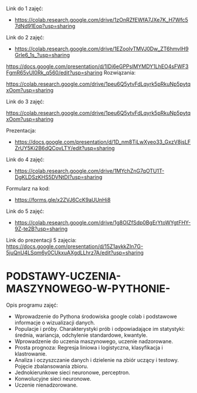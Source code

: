 Link do 1 zajęć:

* https://colab.research.google.com/drive/1zOnRZfEWfA7JXe7K_H7Wfc57dNd91Eop?usp=sharing


Link do 2 zajęć: 
* https://colab.research.google.com/drive/1EZoolvTMVJ0Dw_ZT6hmvIH9Grle6_1s_?usp=sharing

https://docs.google.com/presentation/d/1lDi6eGPPslMYMDY1LhEO4sFWF3FgmR65vUI0Rk_q560/edit?usp=sharing
Rozwiązania: 

https://colab.research.google.com/drive/1peu6Q5ytvFdLqyrk5pRkuNp5pytqxOom?usp=sharing


Link do 3 zajęć: 

https://colab.research.google.com/drive/1peu6Q5ytvFdLqyrk5pRkuNp5pytqxOom?usp=sharing

Prezentacja: 
* https://docs.google.com/presentation/d/1D_nm8TiLwXyeo33_GxzV8jsLFZrUY5Ki2B6dQCovLTY/edit?usp=sharing

Link do 4 zajęć:

* https://colab.research.google.com/drive/1MYchZnG7qOTU1T-DgKLDSzKHS5DVNtDI?usp=sharing


Formularz na kod:
* https://forms.gle/x2ZVJ6CcK9aUUnHi8

Link do 5 zajęć:

* https://colab.research.google.com/drive/1g8OIZfSdp0BgErYtoWYgtFHY-9Z-te2B?usp=sharing

Link do prezentacji 5 zajęcia: 
https://docs.google.com/presentation/d/15Z1aykkZIn7G-5juQnU4LSqm6y0CUkxuAXgdLLhrz7A/edit?usp=sharing

# PODSTAWY-UCZENIA-MASZYNOWEGO-W-PYTHONIE-

Opis programu zajęć: 

* Wprowadzenie do Pythona środowiska google colab i podstawowe informacje o wizualizacji danych.
* Populacje i próby. Charakterystyki prób i odpowiadające im statystyki: średnia, wariancja, odchylenie standardowe, kwantyle.
* Wprowadzenie do uczenia maszynowego, uczenie nadzorowane.
* Prosta prognoza: Regresja liniowa i logistyczna, klasyfikacja i klastrowanie.
* Analiza i oczyszczanie danych i dzielenie na zbiór uczący i testowy. Pojęcie zbalansowania zbioru.
* Jednokierunkowe sieci neuronowe, perceptron.
* Konwolucyjne sieci neuronowe.
* Uczenie nienadzorowane.



